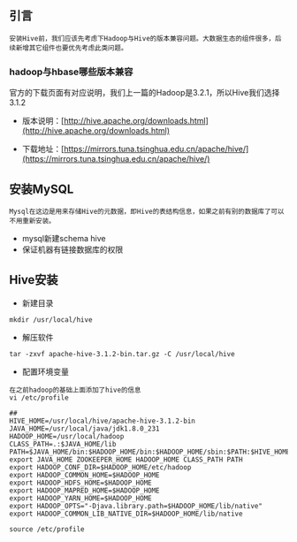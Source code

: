 ## 引言

```
安装Hive前，我们应该先考虑下Hadoop与Hive的版本兼容问题。大数据生态的组件很多，后续新增其它组件也要优先考虑此类问题。
```

### hadoop与hbase哪些版本兼容

官方的下载页面有对应说明，我们上一篇的Hadoop是3.2.1，所以Hive我们选择 3.1.2

* 版本说明：[http://hive.apache.org/downloads.html](http://hive.apache.org/downloads.html)

* 下载地址：[https://mirrors.tuna.tsinghua.edu.cn/apache/hive/](https://mirrors.tuna.tsinghua.edu.cn/apache/hive/)

## 安装MySQL

```
Mysql在这边是用来存储Hive的元数据，即Hive的表结构信息，如果之前有别的数据库了可以不用重新安装。
```

* mysql新建schema hive
* 保证机器有链接数据库的权限

## Hive安装

* 新建目录

```
mkdir /usr/local/hive
```

* 解压软件

```
tar -zxvf apache-hive-3.1.2-bin.tar.gz -C /usr/local/hive
```

* 配置环境变量

```
在之前hadoop的基础上面添加了hive的信息
vi /etc/profile
```

```
## 
HIVE_HOME=/usr/local/hive/apache-hive-3.1.2-bin
JAVA_HOME=/usr/local/java/jdk1.8.0_231
HADOOP_HOME=/usr/local/hadoop
CLASS_PATH=.:$JAVA_HOME/lib
PATH=$JAVA_HOME/bin:$HADOOP_HOME/bin:$HADOOP_HOME/sbin:$PATH:$HIVE_HOME/bin
export JAVA_HOME ZOOKEEPER_HOME HADOOP_HOME CLASS_PATH PATH
export HADOOP_CONF_DIR=$HADOOP_HOME/etc/hadoop
export HADOOP_COMMON_HOME=$HADOOP_HOME
export HADOOP_HDFS_HOME=$HADOOP_HOME
export HADOOP_MAPRED_HOME=$HADOOP_HOME
export HADOOP_YARN_HOME=$HADOOP_HOME
export HADOOP_OPTS="-Djava.library.path=$HADOOP_HOME/lib/native"
export HADOOP_COMMON_LIB_NATIVE_DIR=$HADOOP_HOME/lib/native

source /etc/profile
```



